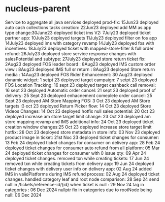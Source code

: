 # nucleus-parent
Service to aggregate all java services
deployed prod-fix: 15Jun23
deployed auto cash collections tasks creation: 22Jun23 
deployed add MM as app type change:30June23
deployed ticket ims V2: 7July23
deployed ticket partner app: 10July23
deployed targets 11July23
deployed filter on fos app 14July23
deployed ims with category revamp 14July23
deployed fos with incentives: 18July23
deployed ticket with mapped-store-filter & full order refund: 26July23
deployed store service response changes with salesPotential and subtype: 27July23
deployed store return ticket fix: 2Aug23
deployed FOS leader board : 8Aug23
deployed IMS custom order view : 8Aug23
deployed IMS full sr return : 8Aug23
deployed Store return media : 14Aug23
deployed FOS Rider Enhancement: 30 Aug23
deployed dynamic widget: 1 setpt 23
deployed target campaign: 7 setpt 23
deployed FOS Location Tracking: 16 sept 23
deployed target cashback call removal: 16 sept 23
deployed Automatic order cancel: 21 sept 23
deployed proof of delivery: 25 Sept 23
deployed enhacnement comeplete order cancel: 25 Sept 23
deployed AM Store Mapping FOS: 3 Oct 23
deployed AM Store targets :3 oct 23
deployed Return Picker flow: 14 Oct 23
deployed Store Videos Changes: 14 Oct 23
deployed hotfix null sales potential: 20 Oct 23
deployed increase am store target limit change: 23 Oct 23
deployed am store mapping revamp and IMS additional info: 24 Oct 23
deployed ticket creation window changes:25 Oct 23
deployed increase store target limit hotfix: 28 Oct 23
deployed store metadata in store info: 03 Nov 23
deployed product image in ticket: 21st Noc 23
deployed ticket changes for consumer: 13 Feb 24
deployed ticket changes for consumer on delivery app: 28 Feb 24
deployed ticket changes for consumer auto refund from all platform: 05 Mar 24
deployed ticket changes for consumer with 0 issue qty: 09 Apr 24
deployed ticket changes. removed txn while creating tickets: 17 Jun 24
removed txn while creating tickets from delivery app: 19 Jun 24
deployed ticket changes with delivery user info on delivery app: 02 Aug 24
added IMS in validPlatforms during IMS refund process: 02 Aug 24
deployed ticket changes. handled category leaf and root node comparison: 28 Sep 24
send null in /tickets/reference-id/{id} when ticket is null : 29 Nov 24
tag in categories : 06 Dec 2024
nullptr fix in categories due to rootNode being null: 06 Dec 2024
